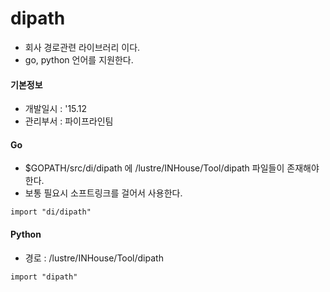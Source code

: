 # dipath
- 회사 경로관련 라이브러리 이다.
- go, python 언어를 지원한다.

#### 기본정보
- 개발일시 : '15.12
- 관리부서 : 파이프라인팀

#### Go
- $GOPATH/src/di/dipath 에 /lustre/INHouse/Tool/dipath 파일들이 존재해야한다.
- 보통 필요시 소프트링크를 걸어서 사용한다.

```
import "di/dipath"
```

#### Python
- 경로 : /lustre/INHouse/Tool/dipath

```
import "dipath"
```
